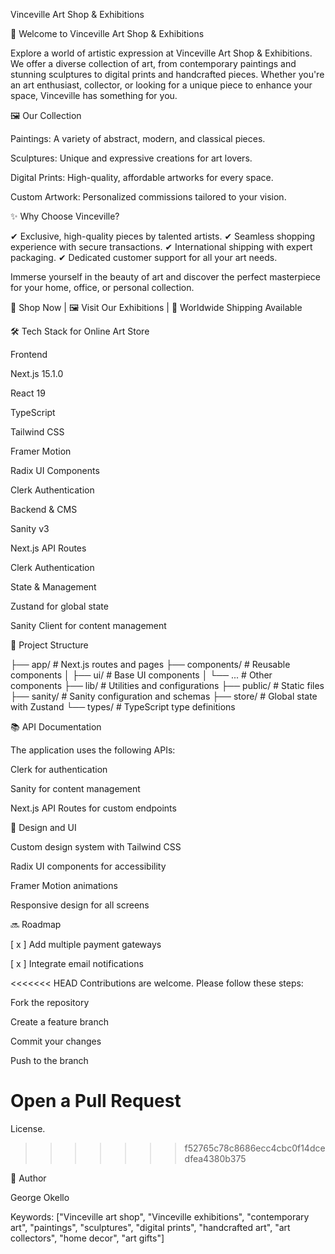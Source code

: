Vinceville Art Shop & Exhibitions



🎨 Welcome to Vinceville Art Shop & Exhibitions

Explore a world of artistic expression at Vinceville Art Shop & Exhibitions. We offer a diverse collection of art, from contemporary paintings and stunning sculptures to digital prints and handcrafted pieces. Whether you're an art enthusiast, collector, or looking for a unique piece to enhance your space, Vinceville has something for you.

🖼 Our Collection

Paintings: A variety of abstract, modern, and classical pieces.

Sculptures: Unique and expressive creations for art lovers.

Digital Prints: High-quality, affordable artworks for every space.

Custom Artwork: Personalized commissions tailored to your vision.

✨ Why Choose Vinceville?

✔ Exclusive, high-quality pieces by talented artists.
✔ Seamless shopping experience with secure transactions.
✔ International shipping with expert packaging.
✔ Dedicated customer support for all your art needs.

Immerse yourself in the beauty of art and discover the perfect masterpiece for your home, office, or personal collection.

🚀 Shop Now | 🖼 Visit Our Exhibitions | 🚚 Worldwide Shipping Available

🛠️ Tech Stack for Online Art Store

Frontend

Next.js 15.1.0

React 19

TypeScript

Tailwind CSS

Framer Motion

Radix UI Components

Clerk Authentication

Backend & CMS

Sanity v3

Next.js API Routes

Clerk Authentication

State & Management

Zustand for global state

Sanity Client for content management

📁 Project Structure

├── app/                # Next.js routes and pages
├── components/         # Reusable components
│   ├── ui/            # Base UI components
│   └── ...            # Other components
├── lib/               # Utilities and configurations
├── public/            # Static files
├── sanity/            # Sanity configuration and schemas
├── store/             # Global state with Zustand
└── types/             # TypeScript type definitions

📚 API Documentation

The application uses the following APIs:

Clerk for authentication

Sanity for content management

Next.js API Routes for custom endpoints

🎨 Design and UI

Custom design system with Tailwind CSS

Radix UI components for accessibility

Framer Motion animations

Responsive design for all screens

🔜 Roadmap

[ x ] Add multiple payment gateways

[ x ] Integrate email notifications


<<<<<<< HEAD
Contributions are welcome. Please follow these steps:

Fork the repository

Create a feature branch

Commit your changes

Push to the branch

Open a Pull Request
=======
License.
>>>>>>> f52765c78c8686ecc4cbc0f14dcedfea4380b375

👥 Author

George Okello

Keywords: ["Vinceville art shop", "Vinceville exhibitions", "contemporary art", "paintings", "sculptures", "digital prints", "handcrafted art", "art collectors", "home decor", "art gifts"]


